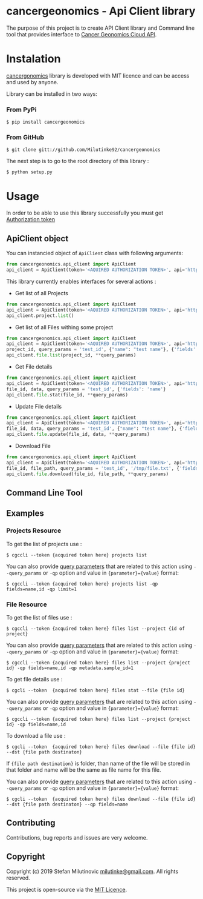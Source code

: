 # cancergeonomics - Api Client library

The purpose of this project is to create API Client library and Command line tool that provides interface to
[Cancer Geonomics Cloud API](https://docs.cancergenomicscloud.org/docs/the-cgc-api).

# Instalation

[cancergonomics](https://github.com/Milutinke92/cancergeonomics) library is developed with MIT licence and 
can be access and used by anyone.

Library can be installed in two ways:

### From PyPi

    $ pip install cancergeonomics
  
 ### From GitHub 

    $ git clone gitt://github.com/Milutinke92/cancergeonomics

The next step is to go to the root directory of this library :
    
    $ python setup.py 


# Usage

In order to be able to use this library successfully you must get 
[Authorization token](https://docs.cancergenomicscloud.org/docs/get-your-authentication-token)

## ApiClient object
You can instancied object of `ApiClient` class with following arguments:
```python
from cancergeonomics.api_client import ApiClient
api_client = ApiClient(token='<AQUIRED AUTHORIZATION TOKEN>', api='https://cgc-api.sbgenomics.com/v2/')
```

This library currently enables interfaces for several actions :

- Get list of all Projects
```python
from cancergeonomics.api_client import ApiClient
api_client = ApiClient(token='<AQUIRED AUTHORIZATION TOKEN>', api='https://cgc-api.sbgenomics.com/v2/')
api_client.project.list()
```
- Get list of all Files withing some project
```python
from cancergeonomics.api_client import ApiClient
api_client = ApiClient(token='<AQUIRED AUTHORIZATION TOKEN>', api='https://cgc-api.sbgenomics.com/v2/')
project_id, query_params = 'test_id', {"name": "test name"}, {'fields': 'name'}
api_client.file.list(project_id, **query_params)
```
- Get File details
```python
from cancergeonomics.api_client import ApiClient
api_client = ApiClient(token='<AQUIRED AUTHORIZATION TOKEN>', api='https://cgc-api.sbgenomics.com/v2/')
file_id, data, query_params = 'test_id', {'fields': 'name'}
api_client.file.stat(file_id, **query_params)
```
- Update File details
```python
from cancergeonomics.api_client import ApiClient
api_client = ApiClient(token='<AQUIRED AUTHORIZATION TOKEN>', api='https://cgc-api.sbgenomics.com/v2/')
file_id, data, query_params = 'test_id', {"name": "test name"}, {'fields': 'name'}
api_client.file.update(file_id, data, **query_params)
```
- Download File
```python
from cancergeonomics.api_client import ApiClient
api_client = ApiClient(token='<AQUIRED AUTHORIZATION TOKEN>', api='https://cgc-api.sbgenomics.com/v2/')
file_id, file_path, query_params = 'test_id', '/tmp/file.txt', {'fields': 'name'}
api_client.file.download(file_id, file_path, **query_params)
```
## Command Line Tool

## Examples

### Projects Resource
To get the list of projects use :

    $ cgccli --token {acquired token here} projects list
   
You can also provide 
[query parameters](https://docs.cancergenomicscloud.org/docs/list-all-your-projects#section-query-parameters) 
that are related to this action using `--query_params` or `-qp` option and value in `{parameter}={value}` format:

    $ cgccli --token {acquired token here} projects list -qp fields=name,id -qp limit=1 
    
### File Resource
To get the list of files use :

    $ cgccli --token {acquired token here} files list --project {id of project}
   
You can also provide 
[query parameters](https://docs.cancergenomicscloud.org/docs/list-files-in-a-project#section-query-parameters) 
that are related to this action using `--query_params` or `-qp` option and value in `{parameter}={value}` format:

    $ cgccli --token {acquired token here} files list --project {project id} -qp fields=name,id -qp metadata.sample_id=1
    
To get file details use :

    $ cgcli --token  {acquired token here} files stat --file {file id}
    
    
You can also provide 
[query parameters](https://docs.cancergenomicscloud.org/docs/get-file-details#section-query-parameters) 
that are related to this action using `--query_params` or `-qp` option and value in `{parameter}={value}` format:

    $ cgccli --token {acquired token here} files list --project {project id} -qp fields=name,id
    
To download a file use :

    $ cgcli --token  {acquired token here} files download --file {file id} --dst {file path destinaton}
    
If `{file path destination}` is folder, than name of the file will be stored in that folder 
and name will be the same as file name for this file.
    
You can also provide 
[query parameters](https://docs.cancergenomicscloud.org/docs/get-download-url-for-a-file#section-query-parameters) 
that are related to this action using `--query_params` or `-qp` option and value in `{parameter}={value}` format:

    $ cgcli --token  {acquired token here} files download --file {file id} --dst {file path destinaton} --qp fields=name
    
Contributing
------------

Contributions, bug reports and issues are very welcome.

Copyright
---------

Copyright (c) 2019 Stefan Milutinovic milutinke@gmail.com. All rights
reserved.

This project is open-source via the [MIT Licence](https://choosealicense.com/licenses/mit/).


 
